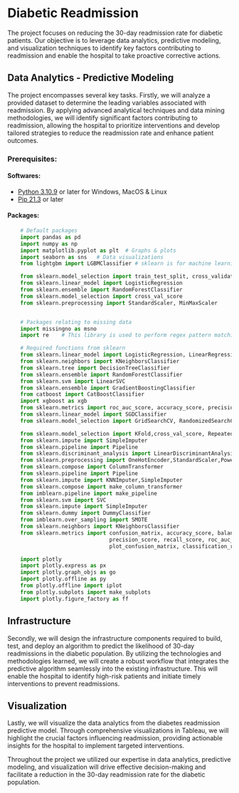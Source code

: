 # Diabetic Readmission

The project focuses on reducing the 30-day readmission rate for diabetic patients. Our objective is to leverage data analytics, predictive modeling, and visualization techniques to identify key factors contributing to readmission and enable the hospital to take proactive corrective actions.

## Data Analytics - Predictive Modeling
The project encompasses several key tasks. Firstly, we will analyze a provided dataset to determine the leading variables associated with readmission. By applying advanced analytical techniques and data mining methodologies, we will identify significant factors contributing to readmission, allowing the hospital to prioritize interventions and develop tailored strategies to reduce the readmission rate and enhance patient outcomes.

### Prerequisites: 
#### Softwares: 
- [Python 3.10.9](https://www.python.org/downloads/) or later for Windows, MacOS & Linux
- [Pip 21.3](https://pip.pypa.io/en/stable/) or later
#### Packages: 
```python
    # Default packages
    import pandas as pd
    import numpy as np
    import matplotlib.pyplot as plt  # Graphs & plots
    import seaborn as sns   # Data visualizations
    from lightgbm import LGBMClassifier # sklearn is for machine learning and statistical modeling including classification, regression, clustering and dimensionality reduction 

    from sklearn.model_selection import train_test_split, cross_validate   #break up dataset into train and test sets
    from sklearn.linear_model import LogisticRegression
    from sklearn.ensemble import RandomForestClassifier
    from sklearn.model_selection import cross_val_score
    from sklearn.preprocessing import StandardScaler, MinMaxScaler


    # Packages relating to missing data
    import missingno as msno
    import re    # This library is used to perform regex pattern matching

    # Required functions from sklearn
    from sklearn.linear_model import LogisticRegression, LinearRegression
    from sklearn.neighbors import KNeighborsClassifier
    from sklearn.tree import DecisionTreeClassifier
    from sklearn.ensemble import RandomForestClassifier
    from sklearn.svm import LinearSVC
    from sklearn.ensemble import GradientBoostingClassifier
    from catboost import CatBoostClassifier
    import xgboost as xgb
    from sklearn.metrics import roc_auc_score, accuracy_score, precision_score, recall_score, classification_report, make_scorer
    from sklearn.linear_model import SGDClassifier
    from sklearn.model_selection import GridSearchCV, RandomizedSearchCV, train_test_split

    from sklearn.model_selection import KFold,cross_val_score, RepeatedStratifiedKFold,StratifiedKFold
    from sklearn.impute import SimpleImputer
    from sklearn.pipeline import Pipeline
    from sklearn.discriminant_analysis import LinearDiscriminantAnalysis
    from sklearn.preprocessing import OneHotEncoder,StandardScaler,PowerTransformer
    from sklearn.compose import ColumnTransformer
    from sklearn.pipeline import Pipeline
    from sklearn.impute import KNNImputer,SimpleImputer
    from sklearn.compose import make_column_transformer
    from imblearn.pipeline import make_pipeline
    from sklearn.svm import SVC
    from sklearn.impute import SimpleImputer
    from sklearn.dummy import DummyClassifier
    from imblearn.over_sampling import SMOTE
    from sklearn.neighbors import KNeighborsClassifier
    from sklearn.metrics import confusion_matrix, accuracy_score, balanced_accuracy_score,\
                                precision_score, recall_score, roc_auc_score,\
                                plot_confusion_matrix, classification_report, plot_roc_curve, f1_score

    import plotly 
    import plotly.express as px
    import plotly.graph_objs as go
    import plotly.offline as py
    from plotly.offline import iplot
    from plotly.subplots import make_subplots
    import plotly.figure_factory as ff
```

## Infrastructure
Secondly, we will design the infrastructure components required to build, test, and deploy an algorithm to predict the likelihood of 30-day readmissions in the diabetic population. By utilizing the technologies and methodologies learned, we will create a robust workflow that integrates the predictive algorithm seamlessly into the existing infrastructure. This will enable the hospital to identify high-risk patients and initiate timely interventions to prevent readmissions.

## Visualization
Lastly, we will visualize the data analytics from the diabetes readmission predictive model. Through comprehensive visualizations in Tableau, we will highlight the crucial factors influencing readmission, providing actionable insights for the hospital to implement targeted interventions.

Throughout the project we utilized our expertise in data analytics, predictive modeling, and visualization will drive effective decision-making and facilitate a reduction in the 30-day readmission rate for the diabetic population.